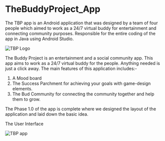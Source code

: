 # TheBuddyProject_App

The TBP app is an Android application that was designed by a team of four people which aimed to work as a 24/7 virtual buddy for entertainment and connecting community purposes. Responsible for the entire coding of the app in Java using Android Studio.

![TBP Logo](https://user-images.githubusercontent.com/9202531/119234426-e89e7f80-bb3e-11eb-8f13-e9f9f9b9f303.jpeg)

The Buddy Project is an entertainment and a social community app. This app aims to work as a 24/7 virtual buddy for the people. Anything needed is just a click away. The main features of this application includes:-
1. A Mood board
2. The Success Parchment for achieving your goals with game-design elements.
3. The Bud Community for connecting the community together and help them to grow.

The Phase 1.0 of the app is complete where we designed the layout of the application and laid down the basic idea.

The User Interface

![TBP app](https://user-images.githubusercontent.com/9202531/120101546-915c6880-c157-11eb-9b2a-7c12177d72a7.gif)

